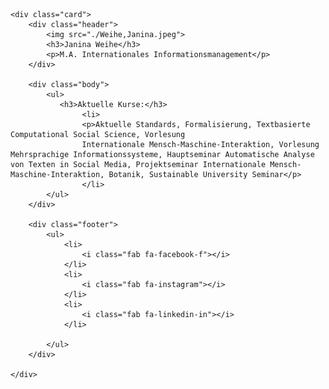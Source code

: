 <!DOCTYPE html>
<html>

<head>
    <meta charset="UTF-8">
    <meta name="viewport" content="width=device-width, initial-scale=1.0">
    <link rel="stylesheet" href="https://cdnjs.cloudflare.com/ajax/libs/font-awesome/5.12.1/css/all.min.css">
    <title>Visitenkarte Janina Weihe</title>
</head>

<style>
    .card {
        position: relative;
        height: 440px;
        width: 300px;
        background-color: #124257;
        margin: 60px auto;
    }
    
    .header {
        position: absolute;
        height: 240px;
        left: 0;
        right: 0;
        top: 0;
    }
    
    .header img {
        position: absolute;
        height: 150px;
        width: 120px;
        border-radius: 50%;
        left: 90px;
        top: 15px;
    }
    
    .header h3 {
        position: absolute;
        font-family: sans-serif;
        color: rgb(236, 233, 233);
        font-size: 17px;
        font-weight: 400;
        letter-spacing: 1px;
        top: 155px;
        left: 90px;
    }
    
    .header p {
        position: absolute;
        font-family: sans-serif;
        color: rgb(236, 233, 233);
        font-size: 10px;
        top: 190px;
        left: 50px
    }
    
    .body {
        position: absolute;
        height: 130px;
        left: 5px;
        right: 5px;
        top: 52%;
        background-image: linear-gradient(to right, #e2e1e1, #ecf0f1);
        background-color: rgb(236, 233, 233);
        box-shadow: 0 4px 8px rgba(0, 0, 0, 0.2);
    }
    
    .body ul {
        position: absolute;
        left: 0;
        right: 0;
        top: 0;
    }
    
    .body ul li {
        position: absolute;
        list-style: none;
        height: 20px;
        width: 100%;
        left: 0;
        right: 50;
    }
    
    .body ul li p,
    h3,
    i {
        position: absolute;
    }
    
    .body ul h3 {
        top: -16px;
        left: 18px;
        font-size: 12px;
        font-family: sans-serif;
        color: #576574;
    }
    
    .body ul li p {
        top: 6px;
        left: 18px;
        font-size: 10px;
        font-family: sans-serif;
        color: #576574;
    }
    
 
    
    
    .footer {
        position: absolute;
        height: 70px;
        bottom: 0;
        left: 0;
        right: 0;
        background-image: linear-gradient(to right, #e2e1e1, #ecf0f1);
    }
    
    .footer ul {
        position: absolute;
        height: 45px;
        bottom: 0;
        right: 0;
        left: -30px;
    }
    
    .footer ul li {
        display: inline-block;
        margin-left: 60px;
    }
    
    .footer ul li i {
        font-size: 30px;
        color: #7f8c8d;
        transition: all .3s ease-in;
    }
    
    .footer ul li:hover i {
        transform: scale(0.9);
        color: #124257;
        cursor: pointer;
        border-bottom: 2px solid #124257;
    }
</style>

<body>

    <div class="card">
        <div class="header">
            <img src="./Weihe,Janina.jpeg">
            <h3>Janina Weihe</h3>
            <p>M.A. Internationales Informationsmanagement</p>
        </div>

        <div class="body">
            <ul>
               <h3>Aktuelle Kurse:</h3>
                    <li>
                    <p>Aktuelle Standards, Formalisierung, Textbasierte Computational Social Science, Vorlesung 
                    Internationale Mensch-Maschine-Interaktion, Vorlesung Mehrsprachige Informationssysteme, Hauptseminar Automatische Analyse von Texten in Social Media, Projektseminar Internationale Mensch-Maschine-Interaktion, Botanik, Sustainable University Seminar</p>
                    </li>
            </ul>
        </div>

        <div class="footer">
            <ul>
                <li>
                    <i class="fab fa-facebook-f"></i>
                </li>
                <li>
                    <i class="fab fa-instagram"></i>
                </li>
                <li>
                    <i class="fab fa-linkedin-in"></i>
                </li>
                
            </ul>
        </div>

    </div>

</body>

</html>
